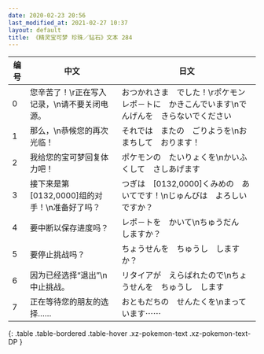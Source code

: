 ```yaml
---
date: 2020-02-23 20:56
last_modified_at: 2021-02-27 10:37
layout: default
title: 《精灵宝可梦 珍珠／钻石》文本 284
---
```

| 编号 | 中文 | 日文 |
| ---- | ---- | ---- |
| 0 | 您辛苦了！\r正在写入记录，\n请不要关闭电源。 | おつかれさま　でした！\rポケモンレポ－トに　かきこんでいます\nでんげんを　きらないでください |
| 1 | 那么，\n恭候您的再次光临！ | それでは　またの　ごりようを\nおまちして　おります！ |
| 2 | 我给您的宝可梦回复体力吧！ | ポケモンの　たいりょくを\nかいふくして　さしあげます |
| 3 | 接下来是第[0132,0000]组的对手！\n准备好了吗？ | つぎは　[0132,0000]くみめの　あいてです！\nじゅんびは　よろしいですか？ |
| 4 | 要中断以保存进度吗？ | レポ－トを　かいて\nちゅうだん　しますか？ |
| 5 | 要停止挑战吗？ | ちょうせんを　ちゅうし　しますか？ |
| 6 | 因为已经选择“退出”\n中止挑战。 | リタイアが　えらばれたので\nちょうせんを　ちゅうし　します |
| 7 | 正在等待您的朋友的选择…… | おともだちの　せんたくを\nまっています⋯⋯ |
{: .table .table-bordered .table-hover .xz-pokemon-text .xz-pokemon-text-DP }